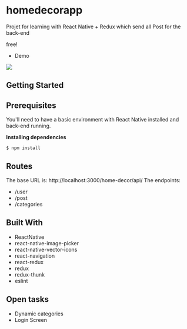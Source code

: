 # homedecorapp

Projet for learning with React Native + Redux which send all Post for the back-end 

free!

- Demo
<img src='./demo/app.gif'>

## Getting Started

## Prerequisites

You'll need to have a basic environment with React Native installed and back-end running. 

**Installing dependencies**
```
$ npm install
```

## Routes

The base URL is: http://localhost:3000/home-decor/api/
The endpoints: 

- /user
- /post
- /categories

## Built With
- ReactNative 
- react-native-image-picker
- react-native-vector-icons
- react-navigation
- react-redux
- redux
- redux-thunk
- eslint

## Open tasks
- Dynamic categories 
- Login Screen
